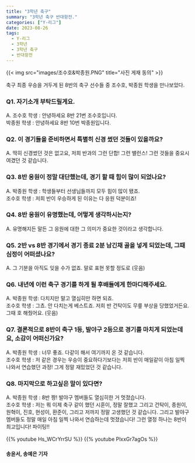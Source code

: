 ```yaml
---
title: "3학년 축구"
summary: "3학년 축구 반대항전."
categories: ["Y-리그"]
date: 2023-08-26
tags:
  - Y-리그
  - 3학년
  - 3학년 축구
  - 반대항전
---
```


{{< img src="images/조수호&박종원.PNG" title="사진 게재 동의" >}}

축구 최종 우승을 거두게 된 8반의 축구 선수들 중 조수호, 박종원 학생을 만나보았다.

### Q1. 자기소개 부탁드릴게요.

A. 조수호 학생 : 안녕하세요 8반 21번 조수호입니다.  
   박종원 학생 : 안녕하세요 8반 10번 박종원입니다.

### Q2. 이 경기들을 준비하면서 특별히 신경 썼던 것들이 있을까요?

A. 딱히 신경썼던 것은 없고요, 저희 반과의 그런 단합! 그런 밸런스! 그런 것들을 중요시 여겼던 것 같습니다.

### Q3. 8반 응원이 정말 대단했는데, 경기 할 때 힘이 많이 되었나요?

A. 박종원 학생 : 학생들부터 선생님들까지 모두 힘이 많이 됐죠.  
   조수호 학생 : 저희 반이 우승하게 된 이유는 다 응원 덕분이죠!

### Q4. 8반 응원이 유명했는데, 어떻게 생각하시는지?

A. 유명해지든 말든 그 응원에 대한 그 의미가 중요한 것이라고 생각합니다.

### Q5. 2반 vs 8반 경기에서 경기 종료 2분 남긴채 골을 넣게 되었는데, 그때 심정이 어떠셨나요?

A. 그 기분을 아직도 잊을 수가 없죠. 말로 표현 못할 정도로 (웃음)

### Q6. 내년에 이런 축구 경기를 하게 될 후배들에게 한마디해주세요.

A. 박종원 학생: 다치지만 말고 열심히만 하면 되죠.  
   조수호 학생 : 그쵸. 안 다치는게 베스트죠. 저희 반 건탁이도 무릎 부상을 당했었거든요. 그때 호 해줬어요. (웃음)

### Q7. 결론적으로 8반이 축구 1등, 발야구 2등으로 경기를 마치게 되었는데요, 소감이 어떠신가요?

A. 박종원 학생 : 너무 좋죠. 다같이 해서 여기까지 온 것 같습니다.  
   조수호 학생 : 저 같은 경우는 우승이 중요하다기보다는 저희 반이 매일같이 아침 일찍 나와서 연습했던 과정! 그게 정말 재밌었던 것 같습니다.

### Q8. 마지막으로 하고싶은 말이 있다면?
A. 박종원 학생 : 8반 짱! 발야구 멤버들도 열심히한 거 멋졌습니다.  
   조수호 학생 : 저는 뭐 이제 축구 같이 했던 시훈이, 정말 잘했고 그리고 건탁이, 종원이, 원혁이, 진호, 현성이, 환준이, 그리고 저까지 정말 고생했던 것 같습니다. 그리고 발야구 멤버들도 정말 매일 아침 일찍 나와서 연습하는데 멋졌습니다! 그런 열정 하나는 8반이 최고입니다! 파이팅!!

{{% youtube Hs_WCrYrrSU %}}
{{% youtube PlxxGr7agOs %}}
ㅤ

#### 송윤서, 송예은 기자
